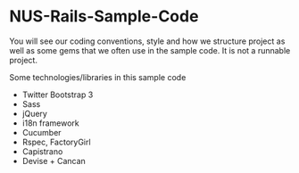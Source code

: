 # NUS-Rails-Sample-Code

You will see our coding conventions, style and how we structure project as well as some gems that we often use in the sample code. It is not a runnable project.

Some technologies/libraries in this sample code
- Twitter Bootstrap 3
- Sass
- jQuery
- i18n framework
- Cucumber
- Rspec, FactoryGirl
- Capistrano
- Devise + Cancan

